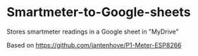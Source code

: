 # Smartmeter-to-Google-sheets
Stores smartmeter readings in a Google sheet in "MyDrive" 

Based on https://github.com/jantenhove/P1-Meter-ESP8266
